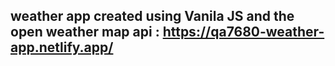 ## weather app created using Vanila JS and the open weather map api : https://qa7680-weather-app.netlify.app/

